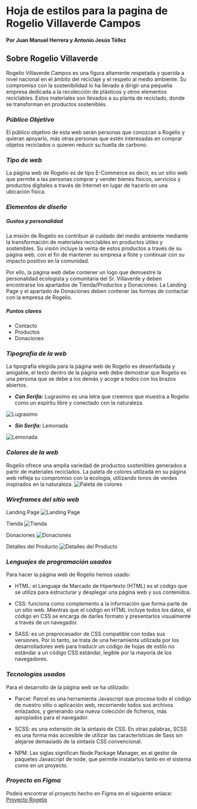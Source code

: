 # Hoja de estilos para la pagina de Rogelio Villaverde Campos 
#### Por Juan Manuel Herrera y Antonio Jesús Téllez

## Sobre Rogelio Villaverde
Rogelio Villaverde Campos es una figura altamente respetada y querida a nivel nacional en el ámbito del reciclaje y el respeto al medio ambiente. Su compromiso con la sostenibilidad lo ha llevado a dirigir una pequeña empresa dedicada a la recolección de plásticos y otros elementos reciclables. Estos materiales son llevados a su planta de reciclado, donde se transforman en productos sostenibles.

### *Público Objetivo*
El público objetivo de esta web serán personas que conozcan a Rogelio y quieran apoyarlo, más otras personas que estén interesadas en comprar objetos reciclados o quieren reducir su huella de carbono.

### *Tipo de web*
La página web de Rogelio es de tipo E-Commerce es decir, es un sitio web que permite a las personas comprar y vender bienes físicos, servicios y productos digitales a través de Internet en lugar de hacerlo en una ubicación física. 

### *Elementos de diseño*
##### *Gustos y personalidad*
La misión de Rogelio es contribuir al cuidado del medio ambiente mediante la transformación de materiales reciclables en productos útiles y sostenibles. Su visión incluye la venta de estos productos a través de su página web, con el fin de mantener su empresa a flote y continuar con su impacto positivo en la comunidad.

Por ello, la página web debe contener un logo que demuestre la personalidad ecologista y comunitaria del Sr. Villaverde y deben encontrarse los apartados de Tienda/Productos y Donaciones. La Landing Page y el apartado de Donaciones deben contener las formas de contactar con la empresa de Rogelio.

##### *Puntos claves*
- Contacto
- Productos
- Donaciones

### *Tipografía de la web*
La tipografía elegida para la página web de Rogelio es desenfadada y amigable, el texto dentro de la página web debe demostrar que Rogelio es una persona que se debe a los demás y acoge a todos con los brazos abiertos.

- ***Con Serifa:***
Lugrasimo es una letra que creemos que muestra a Rogelio como un espíritu libre y conectado con la naturaleza.

![Lugrasimo](https://www.cufonfonts.com/images/thumb/107399/lugrasimo-741x415-1784c2a6b7.jpg)
  
- ***Sin Serifa:***
Lemonada 

![Lemonada](https://www.cufonfonts.com/images/thumb/15575/lemonada-741x415-75d5e1b051.jpg)

### *Colores de la web*
Rogelio ofrece una amplia variedad de productos sostenibles generados a partir de materiales reciclados. La paleta de colores utilizada en su página web refleja su compromiso con la ecología, utilizando tonos de verdes inspirados en la naturaleza.
![Paleta de colores](https://raw.githubusercontent.com/jmhr0/diw_sitio_Rogelio_Villaverde/master/src/assets/imgReadme/Colores.png)

### *Wireframes del sitio web*
Landing Page
![Landing Page](https://raw.githubusercontent.com/jmhr0/diw_sitio_Rogelio_Villaverde/master/src/assets/imgReadme/LandingPage.png)

Tienda
![Tienda](https://raw.githubusercontent.com/jmhr0/diw_sitio_Rogelio_Villaverde/master/src/assets/imgReadme/Tienda.png)

Donaciones
![Donaciones](https://raw.githubusercontent.com/jmhr0/diw_sitio_Rogelio_Villaverde/master/src/assets/imgReadme/Donaciones.PNG)

Detalles del Producto
![Detalles del Producto](https://raw.githubusercontent.com/jmhr0/diw_sitio_Rogelio_Villaverde/master/src/assets/imgReadme/detallesProducto.PNG)

### *Lenguajes de programación usados*
Para hacer la página web de Rogelio hemos usado:
- HTML: el Lenguaje de Marcado de Hipertexto (HTML) es el código que se utiliza para estructurar y desplegar una página web y sus contenidos.

- CSS: funciona como complemento a la información que forma parte de un sitio web. Mientras que el código en HTML incluye todos los datos, el código en CSS se encarga de darles formato y presentarlos visualmente a través de un navegador.

- SASS:  es un preprocesador de CSS compatible con todas sus versiones. Por lo tanto, se trata de una herramienta utilizada por los desarrolladores web para traducir un código de hojas de estilo no estándar a un código CSS estándar, legible por la mayoría de los navegadores.

### *Tecnologías usadas*
Para el desarrollo de la página web se ha utilizado:
- Parcel: Parcel es una herramienta Javascript que procesa todo el código de nuestro sitio o aplicación web, recorriendo todos sus archivos enlazados, y generando una nueva colección de ficheros, más apropiados para el navegador.

- SCSS: es una extensión de la sintaxis de CSS. En otras palabras, SCSS es una forma más accesible de utilizar las características de Sass sin alejarse demasiado de la sintaxis CSS convencional.

- NPM: Las siglas significan Node Package Manager, es el gestor de paquetes Javascript de node, que permite instalarlos tanto en el sistema como en un proyecto.

### *Proyecto en Figma*
Podeis encontrar el proyecto hecho en Figma en el siguiente enlace:
[Proyecto Rogelio](https://www.figma.com/file/MlBab0F83JGEmQ1eA8WaQJ/Wireframing---Rogelio?type=design&node-id=0%3A1&mode=design&t=oaGu3WhzaFm1Eq3r-1)
